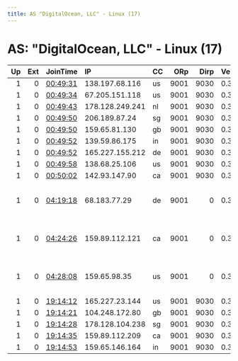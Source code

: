 ```yaml
---
title: AS "DigitalOcean, LLC" - Linux (17)
---
```


# AS: "DigitalOcean, LLC" - Linux (17)

|   Up |   Ext | JoinTime                                                                                            | IP              | CC   |   ORp |   Dirp | Version   | Contact                  | Nickname   |   eFamMembers |
|-----:|------:|:----------------------------------------------------------------------------------------------------|:----------------|:-----|------:|-------:|:----------|:-------------------------|:-----------|--------------:|
|    1 |     0 | [00:49:31](https://metrics.torproject.org/rs.html#details/B3AF41E8CDE91A23A581C537DB350F65DD6D5AE1) | 138.197.68.116  | us   |  9001 |   9030 | 0.3.5.8   | None                     | Unnamed    |             1 |
|    1 |     0 | [00:49:34](https://metrics.torproject.org/rs.html#details/5CCCD9374A1D19EE9CCB940A556ACBA446014E41) | 67.205.151.118  | us   |  9001 |   9030 | 0.3.5.8   | None                     | Unnamed    |             1 |
|    1 |     0 | [00:49:43](https://metrics.torproject.org/rs.html#details/42456776872FC8C48EE8C996EB4396C93EBDBA08) | 178.128.249.241 | nl   |  9001 |   9030 | 0.3.5.8   | None                     | Unnamed    |             1 |
|    1 |     0 | [00:49:50](https://metrics.torproject.org/rs.html#details/5828685ED23ECC7D0DB35B6BEB015E73B34687A8) | 206.189.87.24   | sg   |  9001 |   9030 | 0.3.5.8   | None                     | Unnamed    |             1 |
|    1 |     0 | [00:49:50](https://metrics.torproject.org/rs.html#details/5C5A899605BB8B120FB87911802B47CB24367442) | 159.65.81.130   | gb   |  9001 |   9030 | 0.3.5.8   | None                     | Unnamed    |             1 |
|    1 |     0 | [00:49:52](https://metrics.torproject.org/rs.html#details/51E0E13F48B970D667863324F0314FCA5942E68D) | 139.59.86.175   | in   |  9001 |   9030 | 0.3.5.8   | None                     | Unnamed    |             1 |
|    1 |     0 | [00:49:52](https://metrics.torproject.org/rs.html#details/84A179E25E43992A0DD26019D70380EFC339672A) | 165.227.155.212 | de   |  9001 |   9030 | 0.3.5.8   | None                     | Unnamed    |             1 |
|    1 |     0 | [00:49:58](https://metrics.torproject.org/rs.html#details/CD4E77D25399D99E1805D1960BAB6B4FE91225A9) | 138.68.25.106   | us   |  9001 |   9030 | 0.3.5.8   | None                     | Unnamed    |             1 |
|    1 |     0 | [00:50:02](https://metrics.torproject.org/rs.html#details/20DECB08FAEA9585759D69756586AE56E748603E) | 142.93.147.90   | ca   |  9001 |   9030 | 0.3.5.8   | None                     | Unnamed    |             1 |
|    1 |     0 | [04:19:18](https://metrics.torproject.org/rs.html#details/6C871984D22337554ECCC1418249C33BEF3F144E) | 68.183.77.29    | de   |  9001 |      0 | 0.3.5.8   | pheg at proton tor-relay | vx7        |             1 |
|    1 |     0 | [04:24:26](https://metrics.torproject.org/rs.html#details/079985F1E0CEA4F6C9B28F07A248B4D4CA547619) | 159.89.112.121  | ca   |  9001 |      0 | 0.3.5.8   | pheg at proton tor-relay | vx7        |             1 |
|    1 |     0 | [04:28:08](https://metrics.torproject.org/rs.html#details/A956F3B46DE068F45E5A232001375ADD83E4ED36) | 159.65.98.35    | us   |  9001 |      0 | 0.3.5.8   | pheg at proton tor-relay | vx7        |             1 |
|    1 |     0 | [19:14:12](https://metrics.torproject.org/rs.html#details/8259D15E0D605591B4346F6F8FA8DB1CA0D38097) | 165.227.23.144  | us   |  9001 |   9030 | 0.3.5.8   | None                     | Unnamed    |             1 |
|    1 |     0 | [19:14:21](https://metrics.torproject.org/rs.html#details/9322EAFF72F8880FAF938884A43A27084BBE7176) | 104.248.172.80  | gb   |  9001 |   9030 | 0.3.5.8   | None                     | Unnamed    |             1 |
|    1 |     0 | [19:14:28](https://metrics.torproject.org/rs.html#details/7AC494C35C4DB12D23892A1B7492CB54A9ED0FC2) | 178.128.104.238 | sg   |  9001 |   9030 | 0.3.5.8   | None                     | Unnamed    |             1 |
|    1 |     0 | [19:14:35](https://metrics.torproject.org/rs.html#details/08FF0422A1585C72BD2703A625099B23F960403F) | 159.89.112.209  | ca   |  9001 |   9030 | 0.3.5.8   | None                     | Unnamed    |             1 |
|    1 |     0 | [19:14:53](https://metrics.torproject.org/rs.html#details/60D27F534331222E1D4D3952F5312260664BD61A) | 159.65.146.164  | in   |  9001 |   9030 | 0.3.5.8   | None                     | Unnamed    |             1 |
